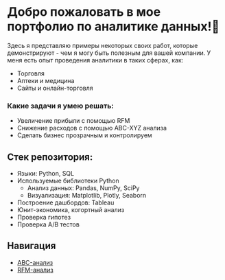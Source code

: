# Добро пожаловать в мое портфолио по аналитике данных!👋
 Здесь я представляю примеры некоторых своих работ, которые демонстрируют - чем я могу быть полезным для 
 вашей компании. У меня есть опыт проведения аналитики в таких сферах, как:
* Торговля
* Аптеки и медицина
* Сайты и онлайн-торговля

### Какие задачи я умею решать:
* Увеличение прибыли с помощью RFM
* Снижение расходов с помощью ABC-XYZ анализа
* Сделать бизнес прозрачным и контролируем

## Стек репозитория:
* Языки: Python, SQL
* Используемые библиотеки Python
   * Анализ данных: Pandas, NumPy, SciPy
   * Визуализация: Matplotlib, Plotly, Seaborn
* Построение дашбордов: Tableau
* Юнит-экономика, когортный анализ
* Проверка гипотез
* Проверка A/B тестов

 ## Навигация
* [ABC-анализ](/https://github.com/uri-ivanov2008/Portfolio-Data-analytics/tree/main/ABC-анализ)
* [RFM-анализ](/https://github.com/uri-ivanov2008/Portfolio-Data-analytics/tree/main/RFM-анализ)
